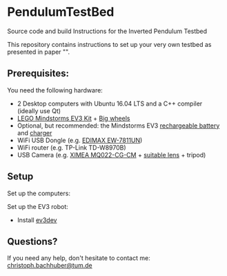# PendulumTestBed
Source code and build Instructions for the Inverted Pendulum Testbed

This repository contains instructions to set up your very own testbed as presented in paper "".

## Prerequisites:

You need the following hardware:
- 2 Desktop computers with Ubuntu 16.04 LTS and a C++ compiler (ideally use Qt)
- [LEGO Mindstorms EV3 Kit](https://www.amazon.com/LEGO-6029291-Mindstorms-EV3-31313/dp/B00CWER3XY/ref=sr_1_1?ie=UTF8&qid=1491830776&sr=8-1) + [Big wheels](https://www.bricklink.com/v2/catalog/catalogitem.page?P=2903c02#T=C&C=1)
- Optional, but recommended: the Mindstorms EV3 [rechargeable battery](https://www.amazon.com/LEGO-Mindstorms-EV3-Rechargeable-Battery/dp/B00G1IMOEA/ref=sr_1_2?ie=UTF8&qid=1491830834&sr=8-2) and [charger](https://www.amazon.com/LEGO-Mindstorms-9833-Transformer-Charger/dp/B003BCLOAY/ref=sr_1_3?ie=UTF8&qid=1491830834&sr=8-3)
- WiFi USB Dongle (e.g. [EDIMAX EW-7811UN](https://www.amazon.com/Edimax-EW-7811Un-150Mbps-Raspberry-Supports/dp/B003MTTJOY/ref=sr_1_1?ie=UTF8&qid=1491830898&sr=8-1))
- WiFi router (e.g. TP-Link TD-W8970B)
- USB Camera (e.g. [XIMEA MQ022-CG-CM](https://www.ximea.com/en/products/cameras-filtered-by-sensor-types/mq022mg-cm) + [suitable lens](https://www.baslerweb.com/en/products/vision-components/lenses/ricoh-lens-fl-cc0614a-2m-f1-4-f6mm-2-3/) + tripod)

## Setup

Set up the computers:


Set up the EV3 robot:
- Install [ev3dev](http://www.ev3dev.org/)


## Questions?
If you need any help, don't hesitate to contact me: christoph.bachhuber@tum.de

